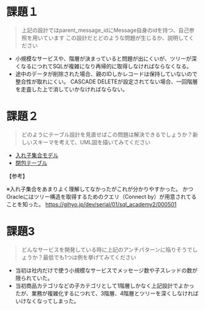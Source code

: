 # 課題１

> 上記の設計ではparent_message_idにMessage自身のidを持つ、自己参照を用いています
> この設計だとどのような問題が生じるか、説明してください

- 小規模なサービスや、階層が決まっていると問題が出にくいが、ツリーが深くなるにつれてSQLが複雑になり再帰的に取得しなければならなくなる。
- 途中のデータが削除された場合、親のIDしかレコードは保持していないので整合性が取れにくい。 CASCADE DELETEが設定されてない場合、一回階層を走査した上で消していかなければならない。

# 課題２

> どのようにテーブル設計を見直せばこの問題は解決できるでしょうか？新しいスキーマを考えて、UML図を描いてみてください

- [入れ子集合モデル](入れ子集合モデル.png)
- [閉包テーブル](閉包テーブル.png.png)

【参考】

※入れ子集合をあまりよく理解してなかったがこれが分かりやすかった。
かつOracleにはツリー構造を取得するためのクエリ（Connect by）が用意されてることを知った。
https://gihyo.jp/dev/serial/01/sql_academy2/000501

# 課題3

> どんなサービスを開発している時に上記のアンチパターンに陥りそうでしょうか？最低でも1つは例を挙げてみてください

- 当初は社内だけで使う小規模なサービスでメッセージ数や子スレッドの数が限られていた。
- 当初商品カテゴリなどの子カテゴリとして1階層しかなく上記設計でよかったが、業務が複雑化するにつれて、3階層、4階層とツリーを深くしなければいけなくなってしまった。
